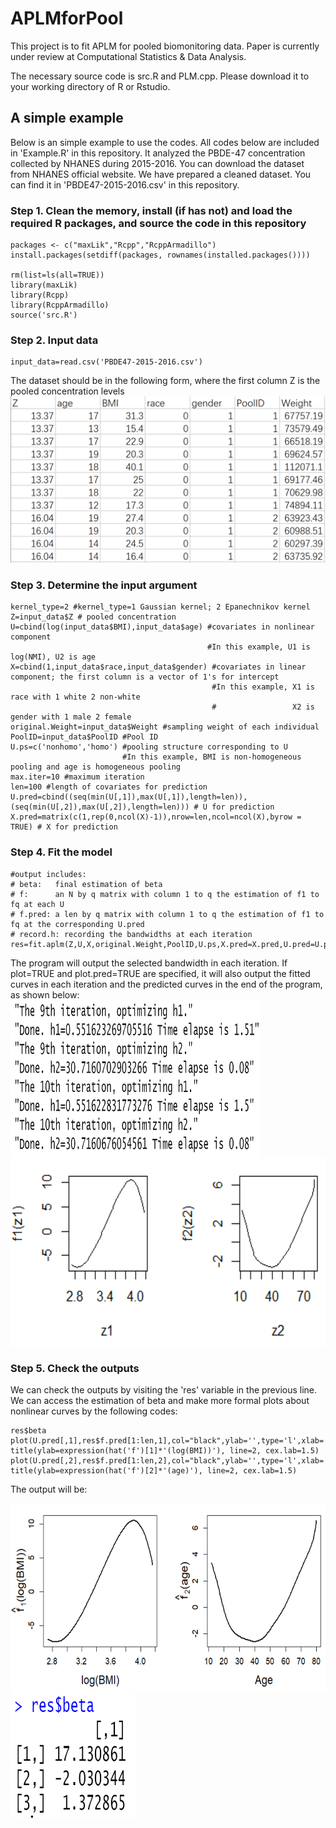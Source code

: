 # APLMforPool
This project is to fit APLM for pooled biomonitoring data. Paper is currently under review at Computational Statistics & Data Analysis.

The necessary source code is src.R and PLM.cpp. Please download it to your working directory of R or Rstudio.

## A simple example 
Below is an simple example to use the codes. All codes below are included in 'Example.R' in this repository. It analyzed the PBDE-47 concentration collected by NHANES during 2015-2016. You can download the dataset from NHANES official website. We have prepared a cleaned dataset. You can find it in 'PBDE47-2015-2016.csv' in this repository.

### Step 1. Clean the memory, install (if has not) and load the required R packages, and source the code in this repository  
```
packages <- c("maxLik","Rcpp","RcppArmadillo")
install.packages(setdiff(packages, rownames(installed.packages())))  

rm(list=ls(all=TRUE))
library(maxLik)
library(Rcpp)
library(RcppArmadillo)
source('src.R')
```

### Step 2. Input data
```
input_data=read.csv('PBDE47-2015-2016.csv')
```
The dataset should be in the following form, where the first column Z is the pooled concentration levels
![Optional Text](https://github.com/abc1m2x3c/APLMforPool/blob/f9a26ba36a96c11df126a8c39a8221cefd9094e6/DatasetScreenshot.PNG)

### Step 3. Determine the input argument

```
kernel_type=2 #kernel_type=1 Gaussian kernel; 2 Epanechnikov kernel
Z=input_data$Z # pooled concentration
U=cbind(log(input_data$BMI),input_data$age) #covariates in nonlinear component
                                            #In this example, U1 is log(NMI), U2 is age
X=cbind(1,input_data$race,input_data$gender) #covariates in linear component; the first column is a vector of 1's for intercept
                                             #In this example, X1 is race with 1 white 2 non-white
                                             #                 X2 is gender with 1 male 2 female   
original.Weight=input_data$Weight #sampling weight of each individual
PoolID=input_data$PoolID #Pool ID
U.ps=c('nonhomo','homo') #pooling structure corresponding to U
                         #In this example, BMI is non-homogeneous pooling and age is homogeneous pooling
max.iter=10 #maximum iteration
len=100 #length of covariates for prediction
U.pred=cbind((seq(min(U[,1]),max(U[,1]),length=len)),(seq(min(U[,2]),max(U[,2]),length=len))) # U for prediction
X.pred=matrix(c(1,rep(0,ncol(X)-1)),nrow=len,ncol=ncol(X),byrow = TRUE) # X for prediction
```

### Step 4. Fit the model
```
#output includes:
# beta:   final estimation of beta
# f:      an N by q matrix with column 1 to q the estimation of f1 to fq at each U
# f.pred: a len by q matrix with column 1 to q the estimation of f1 to fq at the corresponding U.pred
# record.h: recording the bandwidths at each iteration
res=fit.aplm(Z,U,X,original.Weight,PoolID,U.ps,X.pred=X.pred,U.pred=U.pred,kernel_type=kernel_type,max.iter=max.iter,plot=TRUE,plot.pred=TRUE)
```
The program will output the selected bandwidth in each iteration. If plot=TRUE and plot.pred=TRUE are specified, it will also output the fitted curves in each iteration and the predicted curves in the end of the program, as shown below:
<img src="https://github.com/abc1m2x3c/APLMforPool/blob/6ffc88edc8b81ee515633080ba99fa5bb32b56f6/IterationOutputConsole.PNG" width="400" height="250">
<img src="https://github.com/abc1m2x3c/APLMforPool/blob/6ffc88edc8b81ee515633080ba99fa5bb32b56f6/IterationPlot.PNG" width="600" height="300">

### Step 5. Check the outputs
We can check the outputs by visiting the 'res' variable in the previous line. We can access the estimation of beta and make more formal plots about nonlinear curves by the following codes:

```
res$beta
plot(U.pred[,1],res$f.pred[1:len,1],col="black",ylab='',type='l',xlab='log(BMI)',cex.lab=1.5,cex.axis=1.1,lwd=2)
title(ylab=expression(hat('f')[1]*'(log(BMI))'), line=2, cex.lab=1.5)
plot(U.pred[,2],res$f.pred[1:len,2],col="black",ylab='',type='l',xlab='Age',cex.lab=1.5,cex.axis=1.1,lwd=2)
title(ylab=expression(hat('f')[2]*'(age)'), line=2, cex.lab=1.5)
```

The output will be: 

<img src="https://github.com/abc1m2x3c/APLMforPool/blob/cae9ac7ed10aa058509ad83eb8b1d5fae677ead2/finalplot.PNG" width="600" height="300">
<img src="https://github.com/abc1m2x3c/APLMforPool/blob/8c3ba812b05686ff6796a90347b8a4b30e678892/betaestimation.PNG" width="200" height="200">
